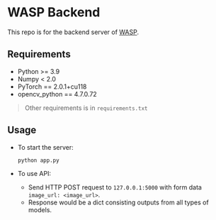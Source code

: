 # WASP Backend

This repo is for the backend server of [WASP](https://github.com/HarryWangHC/WASP_PRO).

## Requirements

- Python >= 3.9
- Numpy < 2.0
- PyTorch == 2.0.1+cu118
- opencv_python == 4.7.0.72
> Other requirements is in `requirements.txt`

## Usage

- To start the server:
  ```python
  python app.py
  ```

- To use API:
  - Send HTTP POST request to `127.0.0.1:5000` with form data `image_url: <image_url>`.
  - Response would be a dict consisting outputs from all types of models.